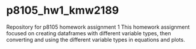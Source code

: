 # p8105_hw1_kmw2189
Repository for p8105 homework assignment 1
This homework assignment focused on creating dataframes with different variable types, then converting and using the different variable types in equations and plots. 